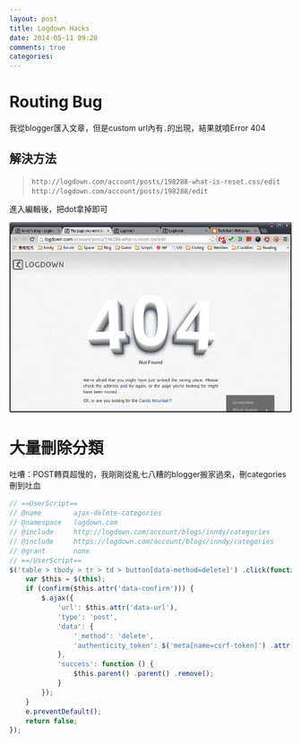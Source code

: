 ```yaml
---
layout: post
title: Logdown Hacks
date: 2014-05-11 09:28
comments: true
categories:
---
```

# Routing Bug

我從blogger匯入文章，但是custom url內有`.`的出現，結果就噴Error 404

## 解決方法

> `http://logdown.com/account/posts/198288-what-is-reset.css/edit`
> `http://logdown.com/account/posts/198288/edit`

進入編輯後，把dot拿掉即可

![dot-in-custom-url](images/2014-05-11-logdown-hacks--ff9d3e6f--t1ios3s.png)

<!--more-->

# 大量刪除分類

吐嘈：POST轉頁超慢的，我剛剛從亂七八糟的blogger搬家過來，刪categories刪到吐血

``` js
// ==UserScript==
// @name        ajax-delete-categories
// @namespace   logdown.com
// @include     http://logdown.com/account/blogs/inndy/categories
// @include     https://logdown.com/account/blogs/inndy/categories
// @grant       none
// ==/UserScript==
$('table > tbody > tr > td > button[data-method=delete]') .click(function (e) {
    var $this = $(this);
    if (confirm($this.attr('data-confirm'))) {
        $.ajax({
            'url': $this.attr('data-url'),
            'type': 'post',
            'data': {
                '_method': 'delete',
                'authenticity_token': $('meta[name=csrf-token]') .attr('content')
            },
            'success': function () {
                $this.parent() .parent() .remove();
            }
        });
    }
    e.preventDefault();
    return false;
});
```

